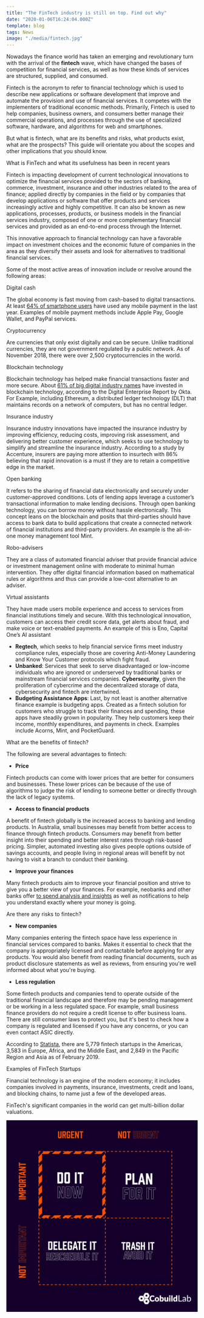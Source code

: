 ```yaml
---
title: "The FinTech industry is still on top. Find out why"
date: "2020-01-06T16:24:04.000Z"
template: blog
tags: News
image: "./media/fintech.jpg"
---
```


Nowadays  the finance world has taken an emerging and revolutionary turn with the arrival of the **fintech** wave, which have changed the bases of competition for financial services, as well as how these kinds of services are structured, supplied, and consumed.

Fintech is the acronym to refer to financial technology which is used to describe new applications or software development that improve and automate the provision and use of financial services. It competes with the implementers of traditional economic methods. Primarily, Fintech is used to help companies, business owners, and consumers better manage their commercial operations, and processes through the use of specialized software, hardware, and algorithms for web and smartphones.

But what is fintech, what are its benefits and risks, what products exist, what are the prospects? This guide will orientate you about the scopes and other implications that you should know. 


<title-2>What is FinTech and what its usefulness has been in recent years</title-2>

Fintech is impacting development of current technological innovations to optimize the financial services provided to the sectors of banking, commerce, investment, insurance and other industries related to the area of finance; applied directly by companies in the field or by companies that develop applications or software that offer products and services increasingly active and highly competitive. It can also be known as new applications, processes, products, or business models in the financial services industry, composed of one or more complementary financial services and provided as an end-to-end process through the Internet.
 
This innovative approach to financial technology can have a favorable impact on investment choices and the economic future of companies in the area as they diversify their assets and look for alternatives to traditional financial services.

Some of the most active areas of  innovation include or revolve around the following areas: 

<title-3>Digital cash</title-3> 

The global economy is fast moving from cash-based to digital transactions. At least [64% of smartphone users](https://www.paymentscardsandmobile.com/mobile-wallet-global-usage-statistic/) have used any mobile payment in the last year. Examples of mobile payment methods include Apple Pay, Google Wallet, and PayPal services.

<title-3>Cryptocurrency</title-3>

Are currencies that only exist digitally and can be secure. Unlike traditional currencies, they are not government regulated by a public network. As of November 2018, there were over 2,500 cryptocurrencies in the world.

Blockchain technology</title-3>

Blockchain technology has helped make financial transactions faster and more secure. About [61% of big digital industry names](https://cointelegraph.com/news/61-of-major-global-digital-firms-invest-in-blockchain-report-finds) have invested in blockchain technology, according to the Digital Enterprise Report by Okta. For Example, including Ethereum, a distributed ledger technology (DLT) that maintains records on a network of computers, but has no central ledger.

<title-3>Insurance industry</title-3>

Insurance industry innovations have impacted the insurance industry by improving efficiency, reducing costs, improving risk assessment, and delivering better customer experience, which seeks to use technology to simplify and streamline the insurance industry. According to a study by Accenture, insurers are paying more attention to insurtech with 86% believing that rapid innovation is a must if they are to retain a competitive edge in the market.  

<title-3>Open banking</title-3>

It refers to the sharing of financial data electronically and securely under customer-approved conditions. Lots of lending apps leverage a customer’s transactional information to make lending decisions. Through open banking technology, you can borrow money without hassle electronically. This concept leans on the blockchain and posits that third-parties should have access to bank data to build applications that create a connected network of financial institutions and third-party providers.
An example is the all-in-one money management tool Mint.

<title-3>Robo-advisers</title-3>

They are a class of automated financial adviser that provide financial advice or investment management online with moderate to minimal human intervention. They offer digital financial information based on mathematical rules or algorithms and thus can provide a low-cost alternative to an adviser.

<title-3>Virtual assistants</title-3>

They have made users mobile experience and access to services from financial institutions timely and secure. With this technological innovation, customers can access their credit score data, get alerts about fraud, and make voice or text-enabled payments. An example of this is Eno, Capital One’s AI assistant

* **Regtech**, which seeks to help financial service firms meet industry compliance rules, especially those are covering Anti-Money Laundering and Know Your Customer protocols which fight fraud.
* **Unbanked**: Services that seek to serve disadvantaged or low-income individuals who are ignored or underserved by traditional banks or mainstream financial services companies.
**Cybersecurity**, given the proliferation of cybercrime and the decentralized storage of data, cybersecurity and fintech are intertwined.
* **Budgeting Assistance Apps**: Last, by not least is another alternative finance example is budgeting apps. Created as a fintech solution for customers who struggle to track their finances and spending, these apps have steadily grown in popularity. They help customers keep their income, monthly expenditures, and payments in check. Examples include Acorns, Mint, and PocketGuard.

<title-2>What are the benefits of fintech?</title-2>

The following are several advantages to fintech:

* **Price**

Fintech products can come with lower prices that are better for consumers and businesses. These lower prices can be because of the use of algorithms to judge the risk of lending to someone better or directly through the lack of legacy systems.

* **Access to financial products**

A benefit of fintech globally is the increased access to banking and lending products. In Australia, small businesses may benefit from better access to finance through fintech products. Consumers may benefit from better insight into their spending and better interest rates through risk-based pricing. Simpler, automated investing also gives people options outside of savings accounts, and people living in regional areas will benefit by not having to visit a branch to conduct their banking.

* **Improve your finances**
 
Many fintech products aim to improve your financial position and strive to give you a better view of your finances. For example, neobanks and other banks offer [to spend analysis and insights](https://www.finder.com.au/compare-bank-apps-spend-tracking) as well as notifications to help you understand exactly where your money is going.

<title-2>Are there any risks to fintech?</title-2>

* **New companies**

Many companies entering the fintech space have less experience in financial services compared to banks. Makes it essential to check that the company is appropriately licensed and contactable before applying for any products. You would also benefit from reading financial documents, such as product disclosure statements as well as reviews, from ensuring you're well informed about what you're buying.

* **Less regulation** 

Some fintech products and companies tend to operate outside of the traditional financial landscape and therefore may be pending management or be working in a less regulated space. For example, small business finance providers do not require a credit license to offer business loans. There are still consumer laws to protect you, but it's best to check how a company is regulated and licensed if you have any concerns, or you can even contact ASIC directly.

According to [Statista](https://www.statista.com/statistics/893954/number-fintech-startups-by-region/), there are 5,779 fintech startups in the Americas, 3,583 in Europe, Africa, and the Middle East, and 2,849 in the Pacific Region and Asia as of February 2019.

<title-2>Examples of FinTech Startups</title-2>

Financial technology is an engine of the modern economy; it includes companies involved in payments, insurance, investments, credit and loans, and blocking chains, to name just a few of the developed areas.

FinTech's significant companies in the world can get multi-billion dollar valuations.






[![leader-management](./media/leader.jpeg)](#)
